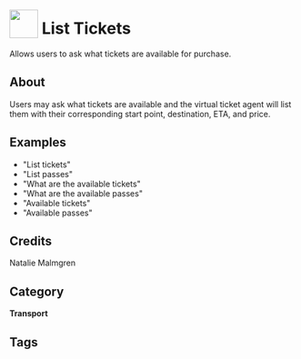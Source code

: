 # <img src="https://raw.githack.com/FortAwesome/Font-Awesome/master/svgs/solid/robot.svg" card_color="#22A7F0" width="50" height="50" style="vertical-align:bottom"/> List Tickets
Allows users to ask what tickets are available for purchase.

## About
Users may ask what tickets are available and the virtual ticket agent will list them with their corresponding start point, destination, ETA, and price.

## Examples
* "List tickets"
* "List passes"
* "What are the available tickets"
* "What are the available passes"
* "Available tickets"
* "Available passes"

## Credits
Natalie Malmgren

## Category
**Transport**

## Tags


